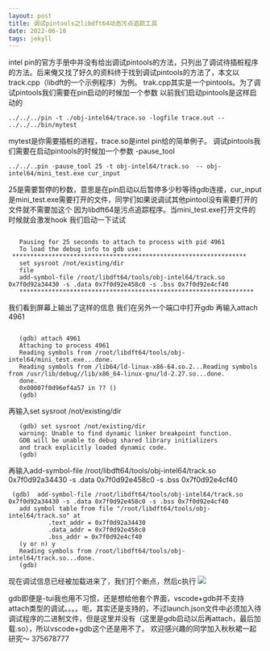 ```yaml
---
layout: post
title: 调试pintools之libdft64动态污点追踪工具
date: 2022-06-10
tags: jekyll 
---
```


intel pin的官方手册中并没有给出调试pintools的方法，只列出了调试待插桩程序的方法。后来俺又找了好久的资料终于找到调试pintools的方法了，本文以track.cpp（libdft的一个示例程序）为例。
 trak.cpp其实是一个pintools。为了调试pintools我们需要在pin启动的时候加一个参数
   以前我们启动pintools是这样启动的
   
```
../../../pin -t ./obj-intel64/trace.so -logfile trace.out -- ../../../bin/mytest
```
   mytest是你需要插桩的进程，trace.so是intel pin给的简单例子。
   调试pintools我们需要在启动pintools的时候加一个参数 -pause_tool
   
```
../../..pin -pause_tool 25 -t obj-intel64/track.so  -- obj-intel64/mini_test.exe cur_input
```
   25是需要暂停的秒数，意思是在pin启动以后暂停多少秒等待gdb连接，cur_input是mini_test.exe需要打开的文件，同学们如果说调试其他pintool没有需要打开的文件就不需要加这个
   因为libdft64是污点追踪程序。当mini_test.exe打开文件的时候就会激发hook
   我们启动一下试试
   
```

   Pausing for 25 seconds to attach to process with pid 4961
   To load the debug info to gdb use:
 *****************************************************************
   set sysroot /not/existing/dir
   file
   add-symbol-file /root/libdft64/tools/obj-intel64/track.so 0x7f0d92a34430 -s .data 0x7f0d92e458c0 -s .bss 0x7f0d92e4cf40
   *****************************************************************
```
   
   我们看到屏幕上输出了这样的信息
   我们在另外一个端口中打开gdb
   再输入attach 4961


```

   (gdb) attach 4961
   Attaching to process 4961
   Reading symbols from /root/libdft64/tools/obj-intel64/mini_test.exe...done.
   Reading symbols from /lib64/ld-linux-x86-64.so.2...Reading symbols from /usr/lib/debug//lib/x86_64-linux-gnu/ld-2.27.so...done.
   done.
   0x00007f0d96ef4a57 in ?? ()
   (gdb)
```
   
   再输入set sysroot /not/existing/dir

```
   (gdb) set sysroot /not/existing/dir
   warning: Unable to find dynamic linker breakpoint function.
   GDB will be unable to debug shared library initializers
   and track explicitly loaded dynamic code.
   (gdb)
```
   
   再输入add-symbol-file /root/libdft64/tools/obj-intel64/track.so 0x7f0d92a34430 -s .data 0x7f0d92e458c0 -s .bss 0x7f0d92e4cf40
  
```
 (gdb)  add-symbol-file /root/libdft64/tools/obj-intel64/track.so 0x7f0d92a34430 -s .data 0x7f0d92e458c0 -s .bss 0x7f0d92e4cf40
   add symbol table from file "/root/libdft64/tools/obj-intel64/track.so" at
           .text_addr = 0x7f0d92a34430
           .data_addr = 0x7f0d92e458c0
           .bss_addr = 0x7f0d92e4cf40
   (y or n) y
   Reading symbols from /root/libdft64/tools/obj-intel64/track.so...done.
   (gdb)
```
   
   现在调试信息已经被加载进来了，我们打个断点，然后c执行
 ![](upload/attach/202205/950919_BZQJXETH5SZMMMH.png)

gdb即便是-tui我也用不习惯，还是想给他套个界面，vscode+gdb并不支持attach类型的调试。。。。呃，其实还是支持的，不过launch.json文件中必须加入待调试程序的二进制文件，但是这里并没有（这里是gdb启动以后再attach，最后加载.so），所以vscode+gdb这个还是用不了。
欢迎感兴趣的同学加入秋秋裙一起研究～ 375678777


